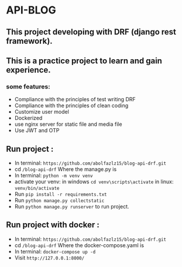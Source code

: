 # API-BLOG
## This project developing with DRF (django rest framework).
## This is a practice project to learn and gain experience.
### some features:
- Compliance with the principles of test writing DRF
- Compliance with the principles of clean coding
- Customize user model
- Dockerized
- use nginx server for static file and media file
- Use JWT and OTP
## Run project :
- In terminal: `https://github.com/abolfazlz15/blog-api-drf.git`
- cd `/blog-api-drf` Where the manage.py is
- In terminal: `python -m venv venv`
- activate your venv: in windows `cd venv\scripts\activate` in linux: `venv/bin/activate`
- Run `pip install -r requirements.txt`
- Run `python manage.py collectstatic`
- Run `python manage.py runserver` to run project.
## Run project with docker :
- In terminal: `https://github.com/abolfazlz15/blog-api-drf.git`
- cd `/blog-api-drf` Where the docker-compose.yaml is
- In terminal: `docker-compose up -d`
- Visit `http://127.0.0.1:8000/`

